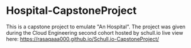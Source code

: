 # Hospital-CapstoneProject
This is a capstone project to emulate "An Hospital". The project was given during the Cloud Engineering second
cohort hosted by schull.io
live view here: https://rasaqaaa000.github.io/Schull.io-CapstoneProject/
